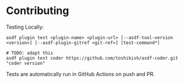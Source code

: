 # Contributing

Testing Locally:

```shell
asdf plugin test <plugin-name> <plugin-url> [--asdf-tool-version <version>] [--asdf-plugin-gitref <git-ref>] [test-command*]

# TODO: adapt this
asdf plugin test coder https://github.com/toshikish/asdf-coder.git "coder version"
```

Tests are automatically run in GitHub Actions on push and PR.
